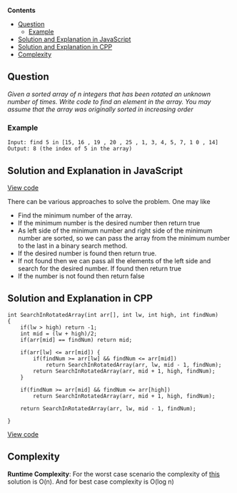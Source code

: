 **Contents**
- [Question](#question)
  - [Example](#example)
- [Solution and Explanation in JavaScript](#solution-and-explanation-in-javascript)
- [Solution and Explanation in CPP](#solution-and-explanation-in-cpp)
- [Complexity](#complexity)
  

## Question
*Given a sorted array of n integers that has been rotated an unknown number of times. Write code to find an element in the array. You may assume that the array was originally sorted in increasing order*

### Example
```
Input: find 5 in [15, 16 , 19 , 20 , 25 , 1, 3, 4, 5, 7, 1 0 , 14]
Output: 8 (the index of 5 in the array)
```
## Solution and Explanation in JavaScript
[View code](SearchInRotatedArray.js)

There can be various approaches to solve the problem. One may like 
- Find the minimum number of the array.
- If the minimum number is the desired number then return true
- As left side of the minimum number and right side of the minimum number are sorted, so we can pass the array from the minimum number to the last in a binary search method. 
- If the desired number is found then return true. 
- If not found then we can pass all the elements of the left side and search for the desired number. If found then return true
- If the number is not found then return false

## Solution and Explanation in CPP
```
int SearchInRotatedArray(int arr[], int lw, int high, int findNum)
{
    if(lw > high) return -1;
    int mid = (lw + high)/2;
    if(arr[mid] == findNum) return mid;

    if(arr[lw] <= arr[mid]) {
        if(findNum >= arr[lw] && findNum <= arr[mid])
            return SearchInRotatedArray(arr, lw, mid - 1, findNum);
        return SearchInRotatedArray(arr, mid + 1, high, findNum);
    }

    if(findNum >= arr[mid] && findNum <= arr[high])
        return SearchInRotatedArray(arr, mid + 1, high, findNum);

    return SearchInRotatedArray(arr, lw, mid - 1, findNum);

}
```
[View code](/Sorting%20and%20Searching/Search%20in%20Rotated%20Array/SearchInRotatedArray01.cpp)

## Complexity
**Runtime Complexity**: For the worst case scenario the complexity of [this](#solution-and-explanation-in-javascript) solution is O(n). And for best case complexity is O(log n)


